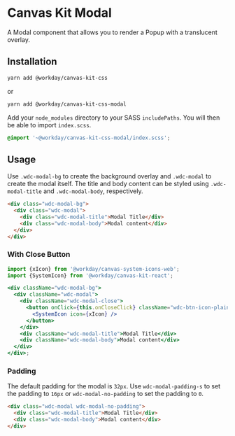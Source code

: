 # Canvas Kit Modal

A Modal component that allows you to render a Popup with a translucent overlay.

## Installation

```sh
yarn add @workday/canvas-kit-css
```

or

```sh
yarn add @workday/canvas-kit-css-modal
```

Add your `node_modules` directory to your SASS `includePaths`. You will then be able to import
`index.scss`.

```scss
@import '~@workday/canvas-kit-css-modal/index.scss';
```

## Usage

Use `.wdc-modal-bg` to create the background overlay and `.wdc-modal` to create the modal itself.
The title and body content can be styled using `.wdc-modal-title` and `.wdc-modal-body`,
respectively.

```html
<div class="wdc-modal-bg">
  <div class="wdc-modal">
    <div class="wdc-modal-title">Modal Title</div>
    <div class="wdc-modal-body">Modal content</div>
  </div>
</div>
```

### With Close Button

```jsx
import {xIcon} from '@workday/canvas-system-icons-web';
import {SystemIcon} from '@workday/canvas-kit-react';

<div className="wdc-modal-bg">
  <div className="wdc-modal">
    <div className="wdc-modal-close">
      <button onClick={this.onCloseClick} className="wdc-btn-icon-plain">
        <SystemIcon icon={xIcon} />
      </button>
    </div>
    <div className="wdc-modal-title">Modal Title</div>
    <div className="wdc-modal-body">Modal content</div>
  </div>
</div>;
```

### Padding

The default padding for the modal is `32px`. Use `wdc-modal-padding-s` to set the padding to `16px`
or `wdc-modal-no-padding` to set the padding to `0`.

```html
<div class="wdc-modal wdc-modal-no-padding">
  <div class="wdc-modal-title">Modal Title</div>
  <div class="wdc-modal-body">Modal content</div>
</div>
```
